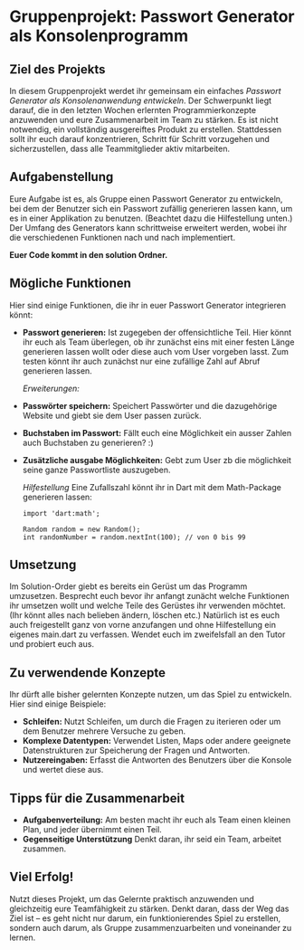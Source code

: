 # Gruppenprojekt: Passwort Generator als Konsolenprogramm


## Ziel des Projekts

In diesem Gruppenprojekt werdet ihr gemeinsam ein einfaches *Passwort Generator als Konsolenanwendung entwickeln*. Der Schwerpunkt liegt darauf, die in den letzten Wochen erlernten Programmierkonzepte anzuwenden und eure Zusammenarbeit im Team zu stärken. Es ist nicht notwendig, ein vollständig ausgereiftes Produkt zu erstellen. Stattdessen sollt ihr euch darauf konzentrieren, Schritt für Schritt vorzugehen und sicherzustellen, dass alle Teammitglieder aktiv mitarbeiten.


## Aufgabenstellung

Eure Aufgabe ist es, als Gruppe einen Passwort Generator zu entwickeln, bei dem der Benutzer sich ein Passwort zufällig generieren lassen kann, um es in einer Applikation zu benutzen. (Beachtet dazu die Hilfestellung unten.)
Der Umfang des Generators kann schrittweise erweitert werden, wobei ihr die verschiedenen Funktionen nach und nach implementiert.

**Euer Code kommt in den solution Ordner.**


## Mögliche Funktionen

Hier sind einige Funktionen, die ihr in euer Passwort Generator integrieren könnt:

- **Passwort generieren:** Ist zugegeben der offensichtliche Teil. Hier könnt ihr euch als Team überlegen, ob ihr zunächst eins mit einer festen Länge generieren lassen wollt oder diese auch vom User vorgeben lasst. Zum testen könnt ihr auch zunächst nur eine zufällige Zahl auf Abruf generieren lassen. 

    *Erweiterungen:*

- **Passwörter speichern:** Speichert Passwörter und die dazugehörige Website und giebt sie dem User passen zurück.
- **Buchstaben im Passwort:** Fällt euch eine Möglichkeit ein ausser Zahlen auch Buchstaben zu generieren? :)
- **Zusätzliche ausgabe Möglichkeiten:** Gebt zum User zb die möglichkeit seine ganze Passwortliste auszugeben.

    *Hilfestellung*
Eine Zufallszahl könnt ihr in Dart mit dem Math-Package generieren lassen:

      import 'dart:math';

      Random random = new Random();
      int randomNumber = random.nextInt(100); // von 0 bis 99 


## Umsetzung

Im Solution-Order giebt es bereits ein Gerüst um das Programm umzusetzen. Besprecht euch bevor ihr anfangt zunächt welche Funktionen ihr umsetzen wollt und welche Teile des Gerüstes ihr verwenden möchtet. (Ihr könnt alles nach belieben ändern, löschen etc.)
Natürlich ist es euch auch freigestellt ganz von vorne anzufangen und ohne Hilfestellung ein eigenes main.dart zu verfassen. Wendet euch im zweifelsfall an den Tutor und probiert euch aus.


## Zu verwendende Konzepte

Ihr dürft alle bisher gelernten Konzepte nutzen, um das Spiel zu entwickeln. Hier sind einige Beispiele:

- **Schleifen:** Nutzt Schleifen, um durch die Fragen zu iterieren oder um dem Benutzer mehrere Versuche zu geben.
- **Komplexe Datentypen:** Verwendet Listen, Maps oder andere geeignete Datenstrukturen zur Speicherung der Fragen und Antworten.
- **Nutzereingaben:** Erfasst die Antworten des Benutzers über die Konsole und wertet diese aus.


## Tipps für die Zusammenarbeit

- **Aufgabenverteilung:** Am besten macht ihr euch als Team einen kleinen Plan, und jeder übernimmt einen Teil.
- **Gegenseitige Unterstützung** Denkt daran, ihr seid ein Team, arbeitet zusammen.


## Viel Erfolg!

Nutzt dieses Projekt, um das Gelernte praktisch anzuwenden und gleichzeitig eure Teamfähigkeit zu stärken. Denkt daran, dass der Weg das Ziel ist – es geht nicht nur darum, ein funktionierendes Spiel zu erstellen, sondern auch darum, als Gruppe zusammenzuarbeiten und voneinander zu lernen.
